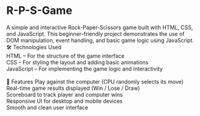 # R-P-S-Game
A simple and interactive Rock-Paper-Scissors game built with HTML, CSS, and JavaScript. This beginner-friendly project demonstrates the use of DOM manipulation, event handling, and basic game logic using JavaScript.
<br>
🛠️ Technologies Used
<br>
HTML – For the structure of the game interface
<br>
CSS – For styling the layout and adding basic animations
<br>
JavaScript – For implementing the game logic and interactivity
<br>
<br>
🚀 Features
Play against the computer (CPU randomly selects its move)
<br>
Real-time game results displayed (Win / Lose / Draw)
<br>
Scoreboard to track player and computer wins
<br>
Responsive UI for desktop and mobile devices
<br>
Smooth and clean user interface
